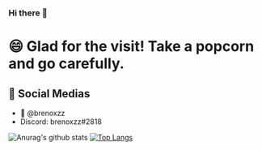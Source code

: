 ### Hi there 👋

<!--
**brenoxzz/brenoxzz** is a ✨ _special_ ✨ repository because its `README.md` (this file) appears on your GitHub profile.

Here are some ideas to get you started:

- 🔭 I’m currently working on ...
- 🌱 I’m currently learning ...
- 👯 I’m looking to collaborate on ...
- 🤔 I’m looking for help with ...
- 💬 Ask me about ...
- 📫 How to reach me: ...
- 😄 Pronouns: ...
- ⚡ Fun fact: ...
-->

# 😄 Glad for the visit! Take a popcorn and go carefully.

## 💬 Social Medias
  - 🐤 @brenoxzz
  - Discord: brenoxzz#2818

![Anurag's github stats](https://github-readme-stats.vercel.app/api?username=brenoxzz&show_icons=true&theme=radical)
[![Top Langs](https://github-readme-stats.vercel.app/api/top-langs/?username=brenoxzz)](https://github.com/anuraghazra/github-readme-stats&theme=radical)

